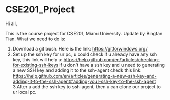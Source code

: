 # CSE201_Project

Hi all,

This is the course project for CSE201, Miami University.
Update by Bingfan Tian.
What we need to do is:
  1. Download a git bush. Here is the link:  https://gitforwindows.org/
  2. Set up the ssh key for ur pc, u could check if u already have any ssh key, this link will help u: 
        https://help.github.com/en/articles/checking-for-existing-ssh-keys
     if u don't have a ssh key and u need to generating a new SSH key and adding it to the ssh-agent
     check this link: https://help.github.com/en/articles/generating-a-new-ssh-key-and-adding-it-to-the-ssh-agent#adding-your-ssh-key-to-the-ssh-agent
  3.After u add the ssh key to ssh-agent, then u can clone our project to ur local pc.
